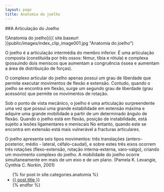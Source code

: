 ```yaml
---
layout: page
title: Anatomia do joelho
---
```


##A Articulação do Joelho

![Anatomia do joelho]({{ site.baseurl }}public/images/index_clip_image001.jpg "Anatomia do joelho")

O joelho é a articulação intermédia do membro inferior. É uma articulação composta (constituída por três ossos: fémur, tíbia e rótula) e complexa (possuindo dois meniscos que aumentam a congruência óssea e aumentam a área de distribuição de forças).

O complexo articular do joelho apenas possui um grau de liberdade que permite executar movimentos de flexão e extensão. Contudo, quando o joelho se encontra em flexão, surge um segundo grau de liberdade (grau acessório) que permite os movimentos de rotação.

Sob o ponto de vista mecânico, o joelho é uma articulação surpreendente uma vez que possui uma grande estabilidade em extensão máxima e adquire uma grande mobilidade a partir de um determinado ângulo de flexão. Quando o joelho está em flexão, posição de instabilidade, está sujeito a lesões ligamentares e meniscais No entanto, quando este se encontra em extensão está mais vulnerável a fracturas articulares.

O joelho apresenta seis tipos movimentos: três translações (antero-posterior, médio - lateral, céfalo-caudal), e sobre estes três eixos ocorrem  três rotações (flexo-extensão, rotação interna-externa, varo-valgo), criando um movimento complexo do joelho. A mobilidade do joelho ocorre simultaneamente em mais de um eixo e de um plano. (Pamela K. Levangie, Cynthia C. Norkin, 2001)

<ul>
{% for post in site.categories.anatomia %}
  <li><a href="{{ post.url }}">{{ post.title }}</a></li>
{% endfor %}
</ul>
